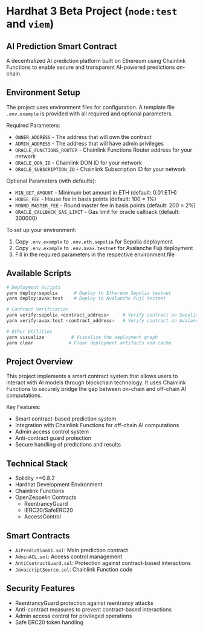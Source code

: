 
# Hardhat 3 Beta Project (`node:test` and `viem`)

## AI Prediction Smart Contract
A decentralized AI prediction platform built on Ethereum using Chainlink Functions to enable secure and transparent AI-powered predictions on-chain.

## Environment Setup

The project uses environment files for configuration. A template file `.env.example` is provided with all required and optional parameters.

Required Parameters:
- `OWNER_ADDRESS` - The address that will own the contract
- `ADMIN_ADDRESS` - The address that will have admin privileges
- `ORACLE_FUNCTIONS_ROUTER` - Chainlink Functions Router address for your network
- `ORACLE_DON_ID` - Chainlink DON ID for your network
- `ORACLE_SUBSCRIPTION_ID` - Chainlink Subscription ID for your network


Optional Parameters (with defaults):
- `MIN_BET_AMOUNT` - Minimum bet amount in ETH (default: 0.01 ETH)
- `HOUSE_FEE` - House fee in basis points (default: 100 = 1%)
- `ROUND_MASTER_FEE` - Round master fee in basis points (default: 200 = 2%)
- `ORACLE_CALLBACK_GAS_LIMIT` - Gas limit for oracle callback (default: 300000)

To set up your environment:
1. Copy `.env.example` to `.env.eth.sepolia` for Sepolia deployment
2. Copy `.env.example` to `.env.avax.testnet` for Avalanche Fuji deployment
3. Fill in the required parameters in the respective environment file

## Available Scripts

```bash
# Deployment Scripts
yarn deploy:sepolia      # Deploy to Ethereum Sepolia testnet
yarn deploy:avax:test    # Deploy to Avalanche Fuji testnet

# Contract Verification
yarn verify:sepolia <contract_address>     # Verify contract on Sepolia
yarn verify:avax:test <contract_address>   # Verify contract on Avalanche Fuji

# Other Utilities
yarn visualize          # Visualize the deployment graph
yarn clear             # Clear deployment artifacts and cache
```

## Project Overview

This project implements a smart contract system that allows users to interact with AI models through blockchain technology. It uses Chainlink Functions to securely bridge the gap between on-chain and off-chain AI computations.

Key Features:
- Smart contract-based prediction system
- Integration with Chainlink Functions for off-chain AI computations
- Admin access control system
- Anti-contract guard protection
- Secure handling of predictions and results

## Technical Stack

- Solidity >=0.8.2
- Hardhat Development Environment
- Chainlink Functions
- OpenZeppelin Contracts
  - ReentrancyGuard
  - IERC20/SafeERC20
  - AccessControl

## Smart Contracts

- `AiPredictionV1.sol`: Main prediction contract
- `AdminACL.sol`: Access control management
- `AntiContractGuard.sol`: Protection against contract-based interactions
- `JavascriptSource.sol`: Chainlink Function code

## Security Features

- ReentrancyGuard protection against reentrancy attacks
- Anti-contract measures to prevent contract-based interactions
- Admin access control for privileged operations
- Safe ERC20 token handling
